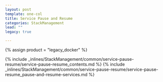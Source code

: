 ```yaml
---
layout: post
template: one-col
title: Service Pause and Resume
categories: StackManagement
lead: ""
legacy: true

---
```

{% assign product = "legacy_docker" %}

{% include _inlines/StackManagement/common/service-pause-resume/service-pause-resume_contents.md %}
{% include _inlines/StackManagement/common/service-pause-resume/service-pause-resume_pause-and-resume-services.md %}
